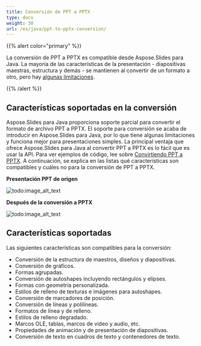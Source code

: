 ```yaml
---
title: Conversión de PPT a PPTX
type: docs
weight: 30
url: /es/java/ppt-to-pptx-conversion/
---
```


{{% alert color="primary" %}} 

La conversión de PPT a PPTX es compatible desde Aspose.Slides para Java. La mayoría de las características de la presentación - diapositivas maestras, estructura y demás - se mantienen al convertir de un formato a otro, pero hay [algunas limitaciones](/slides/es/java/ppt-to-pptx-conversion/).

{{% /alert %}} 
## **Características soportadas en la conversión**
Aspose.Slides para Java proporciona soporte parcial para convertir el formato de archivo PPT a PPTX. El soporte para conversión se acaba de introducir en Aspose.Slides para Java, por lo que tiene algunas limitaciones y funciona mejor para presentaciones simples. La principal ventaja que ofrece Aspose.Slides para Java al convertir PPT a PPTX es lo fácil que es usar la API. Para ver ejemplos de código, lee sobre [Convirtiendo PPT a PPTX](). A continuación, se explica en las listas qué características son compatibles y cuáles no para la conversión de PPT a PPTX.

**Presentación PPT de origen**

![todo:image_alt_text](ppt-to-pptx-conversion_1.png)

**Después de la conversión a PPTX**

![todo:image_alt_text](ppt-to-pptx-conversion_2.png)

## **Características soportadas**
Las siguientes características son compatibles para la conversión:

- Conversión de la estructura de maestros, diseños y diapositivas.
- Conversión de gráficos.
- Formas agrupadas.
- Conversión de autoshapes incluyendo rectángulos y elipses.
- Formas con geometría personalizada.
- Estilos de relleno de texturas e imágenes para autoshapes.
- Conversión de marcadores de posición.
- Conversión de líneas y polilíneas.
- Formatos de línea y de relleno.
- Estilos de relleno degradado.
- Marcos OLE, tablas, marcos de video y audio, etc.
- Propiedades de animación y de presentación de diapositivas.
- Conversión de texto en cuadros de texto y contenedores de texto.